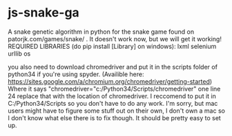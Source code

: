 # js-snake-ga
A snake genetic algorithm in python for the snake game found on patorjk.com/games/snake/ . It doesn't work now, but we will get it working!
REQUIRED LIBRARIES (do pip install [Library] on windows):
lxml
selenium
urllib
os

you also need to download chromedriver and put it in the scripts folder of python34 if you're using spyder.
(Availible here: https://sites.google.com/a/chromium.org/chromedriver/getting-started)
Where it says "chromedriver="c:/Python34/Scripts/chromedriver" one line 24 replace that with the location of chromedriver.
I reccomend to put it in C:/Python34/Scripts so you don't have to do any work.
I'm sorry, but mac users might have to figure some stuff out on their own, I don't own a mac so I don't know what else there is to fix though. It should be pretty easy to set up.
